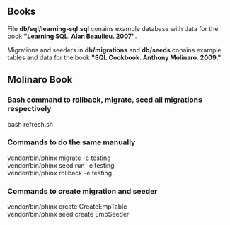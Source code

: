 ## Books
File **db/sql/learning-sql.sql** conains example database with data for the book **"Learning SQL. Alan Beaulieu. 2007"**.  
  
Migrations and seeders in **db/migrations** and **db/seeds** conains example tables and data for the book **"SQL
Cookbook. Anthony Molinaro. 2009."**.  
  
## Molinaro Book
### Bash command to rollback, migrate, seed all migrations respectively
bash refresh.sh  

### Commands to do the same manually
vendor/bin/phinx migrate -e testing  
vendor/bin/phinx seed:run -e testing  
vendor/bin/phinx rollback -e testing  

### Commands to create migration and seeder
vendor/bin/phinx create CreateEmpTable  
vendor/bin/phinx seed:create EmpSeeder  
